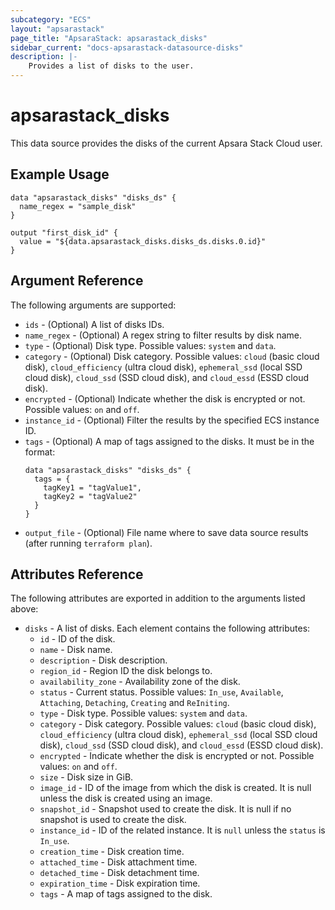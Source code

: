 ```yaml
---
subcategory: "ECS"
layout: "apsarastack"
page_title: "ApsaraStack: apsarastack_disks"
sidebar_current: "docs-apsarastack-datasource-disks"
description: |-
    Provides a list of disks to the user.
---
```


# apsarastack\_disks

This data source provides the disks of the current Apsara Stack Cloud user.

## Example Usage

```
data "apsarastack_disks" "disks_ds" {
  name_regex = "sample_disk"
}

output "first_disk_id" {
  value = "${data.apsarastack_disks.disks_ds.disks.0.id}"
}
```

## Argument Reference

The following arguments are supported:

* `ids` - (Optional) A list of disks IDs.
* `name_regex` - (Optional) A regex string to filter results by disk name.
* `type` - (Optional) Disk type. Possible values: `system` and `data`.
* `category` - (Optional) Disk category. Possible values: `cloud` (basic cloud disk), `cloud_efficiency` (ultra cloud disk), `ephemeral_ssd` (local SSD cloud disk), `cloud_ssd` (SSD cloud disk), and `cloud_essd` (ESSD cloud disk).
* `encrypted` - (Optional) Indicate whether the disk is encrypted or not. Possible values: `on` and `off`.
* `instance_id` - (Optional) Filter the results by the specified ECS instance ID.
* `tags` - (Optional) A map of tags assigned to the disks. It must be in the format:
  ```
  data "apsarastack_disks" "disks_ds" {
    tags = {
      tagKey1 = "tagValue1",
      tagKey2 = "tagValue2"
    }
  }
  ```
* `output_file` - (Optional) File name where to save data source results (after running `terraform plan`).

## Attributes Reference

The following attributes are exported in addition to the arguments listed above:

* `disks` - A list of disks. Each element contains the following attributes:
  * `id` - ID of the disk.
  * `name` - Disk name.
  * `description` - Disk description.
  * `region_id` - Region ID the disk belongs to.
  * `availability_zone` - Availability zone of the disk.
  * `status` - Current status. Possible values: `In_use`, `Available`, `Attaching`, `Detaching`, `Creating` and `ReIniting`.
  * `type` - Disk type. Possible values: `system` and `data`.
  * `category` - Disk category. Possible values: `cloud` (basic cloud disk), `cloud_efficiency` (ultra cloud disk), `ephemeral_ssd` (local SSD cloud disk), `cloud_ssd` (SSD cloud disk), and `cloud_essd` (ESSD cloud disk).
  * `encrypted` - Indicate whether the disk is encrypted or not. Possible values: `on` and `off`.
  * `size` - Disk size in GiB.
  * `image_id` - ID of the image from which the disk is created. It is null unless the disk is created using an image.
  * `snapshot_id` - Snapshot used to create the disk. It is null if no snapshot is used to create the disk.
  * `instance_id` - ID of the related instance. It is `null` unless the `status` is `In_use`.
  * `creation_time` - Disk creation time.
  * `attached_time` - Disk attachment time.
  * `detached_time` - Disk detachment time.
  * `expiration_time` - Disk expiration time.
  * `tags` - A map of tags assigned to the disk.
 
